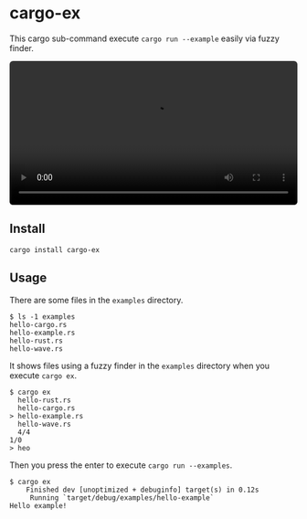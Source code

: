 # cargo-ex

This cargo sub-command execute `cargo run --example` easily via fuzzy finder.

<video style="border-radius: 6px;" src="https://user-images.githubusercontent.com/1206676/162441748-c917fc08-a0c3-4fd6-bdb4-49adfcfce0ed.mp4" width="100%"></video>

## Install

`cargo install cargo-ex`

## Usage

There are some files in the `examples` directory.

```shellsession
$ ls -1 examples
hello-cargo.rs
hello-example.rs
hello-rust.rs
hello-wave.rs
```

It shows files using a fuzzy finder in the `examples` directory when you execute `cargo ex`.

```shellsession
$ cargo ex
  hello-rust.rs
  hello-cargo.rs
> hello-example.rs
  hello-wave.rs
  4/4                                                                       1/0
> heo
```

Then you press the enter to execute `cargo run --examples`.

```shellsession
$ cargo ex
    Finished dev [unoptimized + debuginfo] target(s) in 0.12s
     Running `target/debug/examples/hello-example`
Hello example!
```
